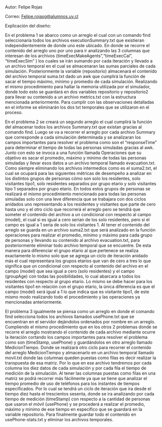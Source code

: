 Autor: Felipe Rojas

Correo: Felipe.rojasg@alumnos.uv.cl

Explicación del diseño:

En el problema 1 se abarco como un arreglo el cual con un comando find seleccionaría todos los archivos executionSummary.txt que existieran independientemente de donde uno este ubicado. En donde se recorre el contenido del arreglo uno por uno para ir analizando las 3 columnas que interesan de los archivos (timeExecMakeAgents”,“timeExecCal”, “timeExecSim” ) los cuales se irán sumando por cada iteración y llevado a un archivo temporal en el cual se almacenaran las sumas parciales de cada simulación. Posteriormente la variable (repositorio) almacenará el contenido del archivo temporal suma.txt dado un awk que cumplirá la función de sacar el tiempo máximo, mínimo y promedio de cada simulación. Realizando el mismo procedimiento para hallar la memoria utilizada por el simulador, donde todo esto se guardará en dos variables repositorio y repositorio2 para llevar su contenido a un archivo metrics.txt con la estructura mencionada anteriormente. Para cumplir con las observaciones detalladas en el informe se eliminarán los dos txt temporales que se utilizaron en el proceso. 


En el problema 2 se creará un segundo arreglo el cual cumplirá la función del almacenar todos los archivos Summary.txt que existan gracias al comando find. Luego se va a recorrer el arreglo por cada archivo Summary que corresponde a cada simulación determinada y se analizaran los campos importantes para resolver el problema como son el “responseTime” para determinar el tiempo de todas las personas simuladas gracias al awk. Junto con esto se invoca a una función llamada Operaciones que su objetivo es sacar el promedio, máximo y mínimo de todas las personas simuladas y llevar esos datos a un archivo temporal llamado evacuation.txt. Como siempre eliminando los archivos intermedios como es el suma2.txt, el cual se ocupará para las siguientes métricas de desempeño a analizar en los distintos grupos de personas cómo son solo los residentes, solo visitantes tipo1, solo residentes separados por grupo etario y solo visitantes tipo 1 separados por grupo etario. En todos estos grupos de personas se realizará el mismo procedimiento mencionado para todas las personas simuladas solo con una leve diferencia que se trabajara con dos ciclos anidados uno representando a los residentes y visitantes que parte de cero hasta uno y el otro ciclo que recorrerá el arreglo pero se tendrá que someter el contenido del archivo a un condicional con respecto al campo (model), el cual si es igual a cero serian de los solo residentes, pero si el campo es igual a 1 seria de solo los visitantes 1. Al tener el contenido del arreglo se guarda en un archivo suma2.txt que será analizado en la función operaciones para realizar el promedio, mínimo y máximo para cada grupo de personas y llevando su contenido al archivo evacuation.txt, para posteriormente eliminar todo archivo temporal que se encuentre.  De esta manera para diferenciar  el grupo etario al que pertenece se realiza exactamente lo mismo solo que se agrega un ciclo de iteración anidado más el cual representara los grupos etarios que van de cero a tres lo que significa que  un condicional con respecto al contenido del archivo en el campo (model) que sea igual a cero (solo residentes) y el campo (groupAge) con todas las posibilidades, lo cual abarcara a todos los residentes con respecto al grupo etario. Lo mismo se debe hacer para los visitantes tipo1 en relación con el grupo etario, la única diferencia es que el campo (model) será igual a 1 lo que indica que es visitante tipo1, de este mismo modo realizando todo el procedimiento y las operaciones ya mencionadas anteriormente.


El problema 3 igualmente se piensa como un arreglo en donde el comando find selecciona todos los archivos llamados usePhone.txt que se encuentran en el servidor dejándolos ordenados por nombre en un arreglo. Cumpliendo el mismo procedimiento que en los otros 2 problemas donde se recorre el arreglo mostrando el contenido de cada archivo mediante ocurre la iteración cortando los campos importantes para resolver el problema como son (timeStamp, usePhone) y guardándolos en otro arreglo llamado MedicionTiempo. Donde se realizará otro ciclo para recorrer el contenido del arreglo MedicionTiempo y almacenarlo en un archivo temporal llamado movil.txt donde las columnas queden puestas como filas es decir realizar la transpuesta de esa matriz. Por lo que en ese archivo tendremos por cada columna los diez datos de cada simulación y por cada fila el tiempo de medición de la simulación.
Al tener las columnas puestas como filas en una matriz se podrá recorrer más fácilmente ya que se tiene que analizar el tiempo promedio de uso de teléfonos para los instantes de tiempos especificados. Por lo cual se tendrá un ciclo de iteración que ira desde el tiempo diez hasta el trescientos sesenta, donde se ira analizando por cada tiempo de medición (timeStamp) con respecto a la cantidad de personas que usaron el móvil (usePhone) y se procederá a realizar el promedio, máximo y mínimo de ese tiempo en específico que se guardará en la variable repositorio. Para finalmente guardar todo el contenido en usePhone-stats.txt y eliminar los archivos temporales.


